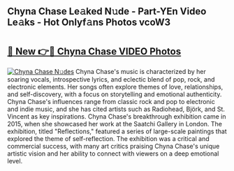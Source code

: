 ## Chyna Chase Le𝚊ked N𝚞de - Part-YEn Video Le𝚊ks - Hot Onlyf𝚊ns Photos vcoW3

# <h2><a href="http://ab42602.deff.icu/?id=Chyna+Chase">🔗 New 👉🔴 Chyna Chase VIDEO Photos</a></h2>

[![Chyna Chase N𝚞des](https://i.imgur.com/rIISA9y.gif)](http://ab42602.deff.icu/?id=Chyna+Chase)
Chyna Chase's music is characterized by her soaring vocals, introspective lyrics, and eclectic blend of pop, rock, and electronic elements. Her songs often explore themes of love, relationships, and self-discovery, with a focus on storytelling and emotional authenticity. Chyna Chase's influences range from classic rock and pop to electronic and indie music, and she has cited artists such as Radiohead, Björk, and St. Vincent as key inspirations. Chyna Chase's breakthrough exhibition came in 2015, when she showcased her work at the Saatchi Gallery in London. The exhibition, titled "Reflections," featured a series of large-scale paintings that explored the theme of self-reflection. The exhibition was a critical and commercial success, with many art critics praising Chyna Chase's unique artistic vision and her ability to connect with viewers on a deep emotional level.
